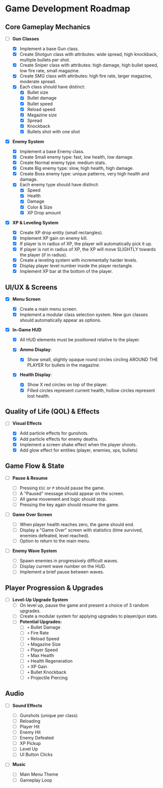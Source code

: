 # Game Development Roadmap

## Core Gameplay Mechanics

- [ ] **Gun Classes**

  - [x] Implement a base Gun class.
  - [x] Create Shotgun class with attributes: wide spread, high knockback, multiple bullets per shot.
  - [x] Create Sniper class with attributes: high damage, high bullet speed, low fire rate, small magazine.
  - [x] Create SMG class with attributes: high fire rate, larger magazine, moderate spread.
  - [x] Each class should have distinct:
    - [x] Bullet size
    - [x] Bullet damage
    - [x] Bullet speed
    - [x] Reload speed
    - [x] Magazine size
    - [x] Spread
    - [x] Knockback
    - [x] Bullets shot with one shot

- [x] **Enemy System**

  - [x] Implement a base Enemy class.
  - [x] Create Small enemy type: fast, low health, low damage.
  - [x] Create Normal enemy type: medium stats.
  - [x] Create Big enemy type: slow, high health, high damage.
  - [x] Create Boss enemy type: unique patterns, very high health and damage.
  - [x] Each enemy type should have distinct:
    - [x] Speed
    - [x] Health
    - [x] Damage
    - [x] Color & Size
    - [x] XP Drop amount

- [x] **XP & Leveling System**
  - [x] Create XP drop entity (small rectangles).
  - [x] Implement XP gain on enemy kill.
  - [x] If player is in radius of XP, the player will automatically pick it up.
  - [x] If player is not in radius of XP, the XP will move SLIGHTLY towards the player (if in radius).
  - [x] Create a leveling system with incrementally harder levels.
  - [x] Display player level number inside the player rectangle.
  - [x] Implement XP bar at the bottom of the player.

## UI/UX & Screens

- [x] **Menu Screen**

  - [x] Create a main menu screen.
  - [x] Implement a modular class selection system. New gun classes should automatically appear as options.

- [x] **In-Game HUD**

  - [x] All HUD elements must be positioned relative to the player.
  - [x] **Ammo Display**:

    - [x] Show small, slightly opaque round circles circling AROUND THE PLAYER for bullets in the magazine.

  - [x] **Health Display**:
    - [x] Show X red circles on top of the player.
    - [x] Filled circles represent current health, hollow circles represent lost health.

## Quality of Life (QOL) & Effects

- [ ] **Visual Effects**

  - [x] Add particle effects for gunshots.
  - [x] Add particle effects for enemy deaths.
  - [x] Implement a screen shake effect when the player shoots.
  - [x] Add glow effect for entities (player, enemies, xps, bullets)

## Game Flow & State

- [ ] **Pause & Resume**

  - [ ] Pressing `ESC` or `P` should pause the game.
  - [ ] A "Paused" message should appear on the screen.
  - [ ] All game movement and logic should stop.
  - [ ] Pressing the key again should resume the game.

- [ ] **Game Over Screen**

  - [ ] When player health reaches zero, the game should end.
  - [ ] Display a "Game Over" screen with statistics (time survived, enemies defeated, level reached).
  - [ ] Option to return to the main menu.

- [ ] **Enemy Wave System**
  - [ ] Spawn enemies in progressively difficult waves.
  - [ ] Display current wave number on the HUD.
  - [ ] Implement a brief pause between waves.

## Player Progression & Upgrades

- [ ] **Level-Up Upgrade System**
  - [ ] On level up, pause the game and present a choice of 3 random upgrades.
  - [ ] Create a modular system for applying upgrades to player/gun stats.
  - [ ] **Potential Upgrades:**
    - [ ] `+` Bullet Damage
    - [ ] `+` Fire Rate
    - [ ] `+` Reload Speed
    - [ ] `+` Magazine Size
    - [ ] `+` Player Speed
    - [ ] `+` Max Health
    - [ ] `+` Health Regeneration
    - [ ] `+` XP Gain
    - [ ] `+` Bullet Knockback
    - [ ] `+` Projectile Piercing

## Audio

- [ ] **Sound Effects**

  - [ ] Gunshots (unique per class)
  - [ ] Reloading
  - [ ] Player Hit
  - [ ] Enemy Hit
  - [ ] Enemy Defeated
  - [ ] XP Pickup
  - [ ] Level Up
  - [ ] UI Button Clicks

- [ ] **Music**
  - [ ] Main Menu Theme
  - [ ] Gameplay Loop

